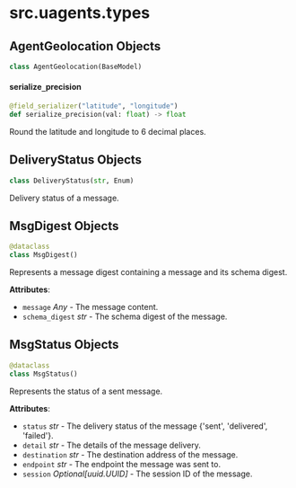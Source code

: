 <a id="src.uagents.types"></a>

# src.uagents.types

<a id="src.uagents.types.AgentGeolocation"></a>

## AgentGeolocation Objects

```python
class AgentGeolocation(BaseModel)
```

<a id="src.uagents.types.AgentGeolocation.serialize_precision"></a>

#### serialize`_`precision

```python
@field_serializer("latitude", "longitude")
def serialize_precision(val: float) -> float
```

Round the latitude and longitude to 6 decimal places.

<a id="src.uagents.types.DeliveryStatus"></a>

## DeliveryStatus Objects

```python
class DeliveryStatus(str, Enum)
```

Delivery status of a message.

<a id="src.uagents.types.MsgDigest"></a>

## MsgDigest Objects

```python
@dataclass
class MsgDigest()
```

Represents a message digest containing a message and its schema digest.

**Attributes**:

- `message` _Any_ - The message content.
- `schema_digest` _str_ - The schema digest of the message.

<a id="src.uagents.types.MsgStatus"></a>

## MsgStatus Objects

```python
@dataclass
class MsgStatus()
```

Represents the status of a sent message.

**Attributes**:

- `status` _str_ - The delivery status of the message {'sent', 'delivered', 'failed'}.
- `detail` _str_ - The details of the message delivery.
- `destination` _str_ - The destination address of the message.
- `endpoint` _str_ - The endpoint the message was sent to.
- `session` _Optional[uuid.UUID]_ - The session ID of the message.

